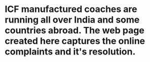 # ICF manufactured coaches are running all over India and some countries abroad. The web page created here captures the online complaints and it's resolution.
